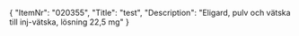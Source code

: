 {
  "ItemNr": "020355",
  "Title": "test",
  "Description": "Eligard, pulv och vätska till inj-vätska, lösning 22,5 mg"
}